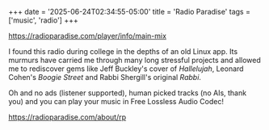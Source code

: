 +++
date = '2025-06-24T02:34:55-05:00'
title = 'Radio Paradise'
tags = ['music', 'radio']
+++

https://radioparadise.com/player/info/main-mix

I found this radio during college in the depths of an old Linux
app. Its murmurs have carried me through many long stressful projects
and allowed me to rediscover gems like Jeff Buckley's cover of
_Hallelujah_, Leonard Cohen's _Boogie Street_ and Rabbi Shergill's
original _Rabbi_.

Oh and no ads (listener supported), human picked tracks (no AIs, thank
you) and you can play your music in Free Lossless Audio Codec!

https://radioparadise.com/about/rp
